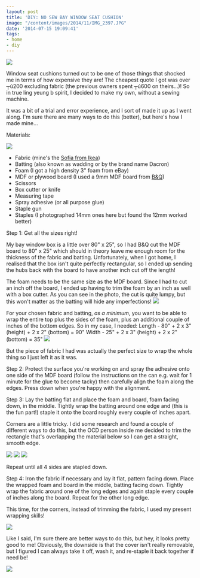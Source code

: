 ```yaml
---
layout: post
title: 'DIY: NO SEW BAY WINDOW SEAT CUSHION'
image: "/content/images/2014/11/IMG_2397.JPG"
date: '2014-07-15 19:09:41'
tags:
- home
- diy
---
```


![](/content/images/2014/Jul/IMG_2397.JPG)

Window seat cushions turned out to be one of those things that shocked me in terms of how expensive they are! The cheapest quote I got was over ┬ú200 excluding fabric (the previous owners spent ┬ú600 on theirs...)! So in true ling yeung b spirit, I decided to make my own, without a sewing machine. 

It was a bit of a trial and error experience, and I sort of made it up as I went along. I'm sure there are many ways to do this (better), but here's how I made mine...

Materials:

![](/content/images/2014/Jul/IMG_2381.JPG)

* Fabric (mine's the <a href="http://www.ikea.com/gb/en/catalog/products/90160027/" target="_blank">Sofia from Ikea</a>)
* Batting (also known as wadding or by the brand name Dacron)
* Foam (I got a high density 3" foam from eBay)
* MDF or plywood board (I used a 9mm MDF board from <a href="http://www.diy.com/nav/build/timber/sheet-materials/mdf/length_2400mm/MDF-Board-L-2440-x-W-1220-x-T-9mm-9276271?skuId=9285971" target="_blank">B&Q</a>)
* Scissors
* Box cutter or knife
* Measuring tape
* Spray adhesive (or all purpose glue)
* Staple gun
* Staples (I photographed 14mm ones here but found the 12mm worked better)


Step 1: Get all the sizes right! 

My bay window box is a little over 80" x 25", so I had B&Q cut the MDF board to 80" x 25" which should in theory leave me enough room for the thickness of the fabric and batting. Unfortunately, when I got home, I realised that the box isn't quite perfectly rectangular, so I ended up sending the hubs back with the board to have another inch cut off the length!

The foam needs to be the same size as the MDF board. Since I had to cut an inch off the board, I ended up having to trim the foam by an inch as well with a box cutter. As you can see in the photo, the cut is quite lumpy, but this won't matter as the batting will hide any imperfections!
![](/content/images/2014/Jul/collage1-1.png)

For your chosen fabric and batting, *as a minimum*, you want to be able to wrap the entire top plus the sides of the foam, plus an additional couple of inches of the bottom edges. So in my case, I needed:
Length - 80" + 2 x 3" (height) + 2 x 2" (bottom) = 90"
Width - 25" + 2 x 3" (height) + 2 x 2" (bottom) = 35"
![](/content/images/2014/Jul/Size.png)

But the piece of fabric I had was actually the perfect size to wrap the whole thing so I just left it as it was.

Step 2: Protect the surface you're working on and spray the adhesive onto one side of the MDF board (follow the instructions on the can e.g. wait for 1 minute for the glue to become tacky) then carefully align the foam along the edges. Press down when you're happy with the alignment.

Step 3: Lay the batting flat and place the foam and board, foam facing down, in the middle. Tightly wrap the batting around one edge and (this is the fun part!) staple it onto the board roughly every couple of inches apart.

Corners are a little tricky. I did some research and found a couple of different ways to do this, but the OCD person inside me decided to trim the rectangle that's overlapping the material below so I can get a straight, smooth edge.

![](/content/images/2014/Jul/collage2-4.png)
![](/content/images/2014/Jul/collage3.png)
![](/content/images/2014/Jul/collage4.png)

Repeat until all 4 sides are stapled down.

Step 4: Iron the fabric if necessary and lay it flat, pattern facing down. Place the wrapped foam and board in the middle, batting facing down. Tightly wrap the fabric around one of the long edges and again staple every couple of inches along the board. Repeat for the other long edge.

This time, for the corners, instead of trimming the fabric, I used my present wrapping skills!

![](/content/images/2014/Jul/collage5.png)

Like I said, I'm sure there are better ways to do this, but hey, it looks pretty good to me! Obviously, the downside is that the cover isn't really removable, but I figured I can always take it off, wash it, and re-staple it back together if need be!

![](/content/images/2014/Jul/collage6.png)





